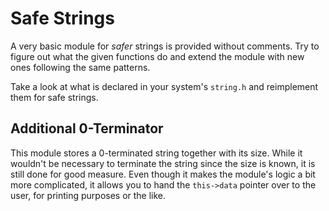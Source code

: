 # Safe Strings

A very basic module for *safer* strings is provided without comments. Try to
figure out what the given functions do and extend the module with new ones
following the same patterns.

Take a look at what is declared in your system's `string.h` and reimplement
them for safe strings.

## Additional 0-Terminator

This module stores a 0-terminated string together with its size. While it
wouldn't be necessary to terminate the string since the size is known, it is
still done for good measure. Even though it makes the module's logic a bit more
complicated, it allows you to hand the `this->data` pointer over to the user,
for printing purposes or the like.
